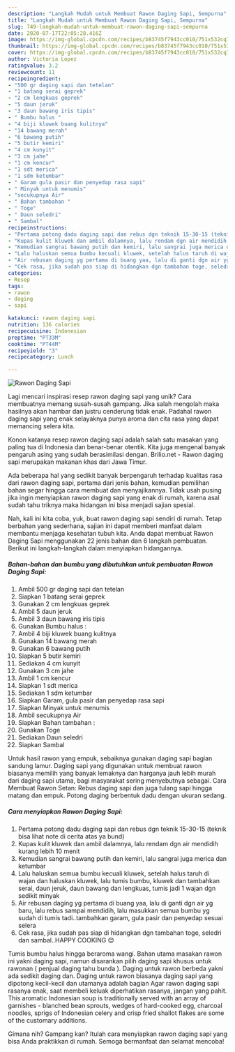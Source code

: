```yaml
---
description: "Langkah Mudah untuk Membuat Rawon Daging Sapi, Sempurna"
title: "Langkah Mudah untuk Membuat Rawon Daging Sapi, Sempurna"
slug: 749-langkah-mudah-untuk-membuat-rawon-daging-sapi-sempurna
date: 2020-07-17T22:05:28.416Z
image: https://img-global.cpcdn.com/recipes/b83745f7943cc010/751x532cq70/rawon-daging-sapi-foto-resep-utama.jpg
thumbnail: https://img-global.cpcdn.com/recipes/b83745f7943cc010/751x532cq70/rawon-daging-sapi-foto-resep-utama.jpg
cover: https://img-global.cpcdn.com/recipes/b83745f7943cc010/751x532cq70/rawon-daging-sapi-foto-resep-utama.jpg
author: Victoria Lopez
ratingvalue: 3.2
reviewcount: 11
recipeingredient:
- "500 gr daging sapi dan tetelan"
- "1 batang serai geprek"
- "2 cm lengkuas geprek"
- "5 daun jeruk"
- "3 daun bawang iris tipis"
- " Bumbu halus "
- "4 biji kluwek buang kulitnya"
- "14 bawang merah"
- "6 bawang putih"
- "5 butir kemiri"
- "4 cm kunyit"
- "3 cm jahe"
- "1 cm kencur"
- "1 sdt merica"
- "1 sdm ketumbar"
- " Garam gula pasir dan penyedap rasa sapi"
- " Minyak untuk menumis"
- "secukupnya Air"
- " Bahan tambahan "
- " Toge"
- " Daun seledri"
- " Sambal"
recipeinstructions:
- "Pertama potong dadu daging sapi dan rebus dgn teknik 15-30-15 (teknik bisa lihat note di cerita atas ya bund)"
- "Kupas kulit kluwek dan ambil dalamnya, lalu rendam dgn air mendidih kurang lebih 10 menit"
- "Kemudian sangrai bawang putih dan kemiri, lalu sangrai juga merica dan ketumbar"
- "Lalu haluskan semua bumbu kecuali kluwek, setelah halus taruh di wajan dan haluskan kluwek, lalu tumis bumbu, kluwek dan tambahkan serai, daun jeruk, daun bawang dan lengkuas, tumis jadi 1 wajan dgn sedikit minyak"
- "Air rebusan daging yg pertama di buang yaa, lalu di ganti dgn air yg baru, lalu rebus sampai mendidih, lalu masukkan semua bumbu yg sudah di tumis tadi..tambahkan garam, gula pasir dan penyedap sesuai selera"
- "Cek rasa, jika sudah pas siap di hidangkan dgn tambahan toge, seledri dan sambal..HAPPY COOKING 😊"
categories:
- Resep
tags:
- rawon
- daging
- sapi

katakunci: rawon daging sapi 
nutrition: 136 calories
recipecuisine: Indonesian
preptime: "PT33M"
cooktime: "PT44M"
recipeyield: "3"
recipecategory: Lunch

---
```



![Rawon Daging Sapi](https://img-global.cpcdn.com/recipes/b83745f7943cc010/751x532cq70/rawon-daging-sapi-foto-resep-utama.jpg)

Lagi mencari inspirasi resep rawon daging sapi yang unik? Cara membuatnya memang susah-susah gampang. Jika salah mengolah maka hasilnya akan hambar dan justru cenderung tidak enak. Padahal rawon daging sapi yang enak selayaknya punya aroma dan cita rasa yang dapat memancing selera kita.

Konon katanya resep rawon daging sapi adalah salah satu masakan yang paling tua di Indonesia dan benar-benar otentik. Kita juga mengenal banyak pengaruh asing yang sudah berasimilasi dengan. Brilio.net - Rawon daging sapi merupakan makanan khas dari Jawa Timur.

Ada beberapa hal yang sedikit banyak berpengaruh terhadap kualitas rasa dari rawon daging sapi, pertama dari jenis bahan, kemudian pemilihan bahan segar hingga cara membuat dan menyajikannya. Tidak usah pusing jika ingin menyiapkan rawon daging sapi yang enak di rumah, karena asal sudah tahu triknya maka hidangan ini bisa menjadi sajian spesial.


Nah, kali ini kita coba, yuk, buat rawon daging sapi sendiri di rumah. Tetap berbahan yang sederhana, sajian ini dapat memberi manfaat dalam membantu menjaga kesehatan tubuh kita. Anda dapat membuat Rawon Daging Sapi menggunakan 22 jenis bahan dan 6 langkah pembuatan. Berikut ini langkah-langkah dalam menyiapkan hidangannya.

<!--inarticleads1-->

##### Bahan-bahan dan bumbu yang dibutuhkan untuk pembuatan Rawon Daging Sapi:

1. Ambil 500 gr daging sapi dan tetelan
1. Siapkan 1 batang serai geprek
1. Gunakan 2 cm lengkuas geprek
1. Ambil 5 daun jeruk
1. Ambil 3 daun bawang iris tipis
1. Gunakan  Bumbu halus :
1. Ambil 4 biji kluwek buang kulitnya
1. Gunakan 14 bawang merah
1. Gunakan 6 bawang putih
1. Siapkan 5 butir kemiri
1. Sediakan 4 cm kunyit
1. Gunakan 3 cm jahe
1. Ambil 1 cm kencur
1. Siapkan 1 sdt merica
1. Sediakan 1 sdm ketumbar
1. Siapkan  Garam, gula pasir dan penyedap rasa sapi
1. Siapkan  Minyak untuk menumis
1. Ambil secukupnya Air
1. Siapkan  Bahan tambahan :
1. Gunakan  Toge
1. Sediakan  Daun seledri
1. Siapkan  Sambal


Untuk hasil rawon yang empuk, sebaiknya gunakan daging sapi bagian sandung lamur. Daging sapi yang digunakan untuk membuat rawon biasanya memilih yang banyak lemaknya dan harganya jauh lebih murah dari daging sapi utama, bagi masyarakat sering menyebutnya sebagai. Cara Membuat Rawon Setan: Rebus daging sapi dan juga tulang sapi hingga matang dan empuk. Potong daging berbentuk dadu dengan ukuran sedang. 

<!--inarticleads2-->

##### Cara menyiapkan Rawon Daging Sapi:

1. Pertama potong dadu daging sapi dan rebus dgn teknik 15-30-15 (teknik bisa lihat note di cerita atas ya bund)
1. Kupas kulit kluwek dan ambil dalamnya, lalu rendam dgn air mendidih kurang lebih 10 menit
1. Kemudian sangrai bawang putih dan kemiri, lalu sangrai juga merica dan ketumbar
1. Lalu haluskan semua bumbu kecuali kluwek, setelah halus taruh di wajan dan haluskan kluwek, lalu tumis bumbu, kluwek dan tambahkan serai, daun jeruk, daun bawang dan lengkuas, tumis jadi 1 wajan dgn sedikit minyak
1. Air rebusan daging yg pertama di buang yaa, lalu di ganti dgn air yg baru, lalu rebus sampai mendidih, lalu masukkan semua bumbu yg sudah di tumis tadi..tambahkan garam, gula pasir dan penyedap sesuai selera
1. Cek rasa, jika sudah pas siap di hidangkan dgn tambahan toge, seledri dan sambal..HAPPY COOKING 😊


Tumis bumbu halus hingga beraroma wangi. Bahan utama masakan rawon ini yakni daging sapi, namun disarankan pilih daging sapi khusus untuk rawonan ( penjual daging tahu bunda ). Daging untuk rawon berbeda yakni ada sedikit daging dan. Daging untuk rawon biasanya daging sapi yang dipotong kecil-kecil dan utamanya adalah bagian Agar rawon daging sapi rasanya enak, saat membeli keluak diperhatikan rasanya, jangan yang pahit. This aromatic Indonesian soup is traditionally served with an array of garnishes - blanched bean sprouts, wedges of hard-cooked egg, charcoal noodles, sprigs of Indonesian celery and crisp fried shallot flakes are some of the customary additions. 

Gimana nih? Gampang kan? Itulah cara menyiapkan rawon daging sapi yang bisa Anda praktikkan di rumah. Semoga bermanfaat dan selamat mencoba!
